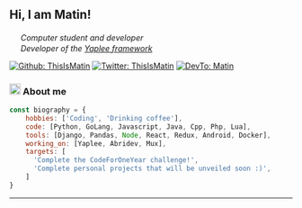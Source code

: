 <h2> Hi, I am Matin!</h2>

<p><em><img src="https://raw.githubusercontent.com/ThisIsMatin/ThisIsMatin/main/assets/anim3.gif" width="16"> Computer student and developer</br>
<img src="https://raw.githubusercontent.com/ThisIsMatin/ThisIsMatin/main/assets/anim3.gif" width="16"> Developer of the <a href="https://www.github.com/yapleeproject">Yaplee framework</a>
</em></p>

[![Github: ThisIsMatin](https://img.shields.io/badge/ThisIsMatin-black?style=flat-square&logo=github&logoColor=white&link=https://www.github.com/ThisIsMatin/)](https://www.github.com/ThisIsMatin/)
[![Twitter: ThisIsMatin](https://img.shields.io/badge/ThisIsMatin-black?style=flat-square&logo=Twitter&logoColor=white&link=https://www.twitter.com/ThisIsMatin/)](https://www.twitter.com/ThisIsMatin/)
[![DevTo: Matin](https://img.shields.io/badge/Matin-black?style=flat-square&logo=Dev.to&logoColor=white&link=https://www.dev.to/matin/)](https://www.dev.to/matin/)

### <img src="https://raw.githubusercontent.com/ThisIsMatin/ThisIsMatin/main/assets/anim1.gif" width="20"> About me

```javascript
const biography = {
    hobbies: ['Coding', 'Drinking coffee'],
    code: [Python, GoLang, Javascript, Java, Cpp, Php, Lua],
    tools: [Django, Pandas, Node, React, Redux, Android, Docker],
    working_on: [Yaplee, Abridev, Mux],
    targets: [
      'Complete the CodeForOneYear challenge!',
      'Complete personal projects that will be unveiled soon :)',
    ]
}
```
---
